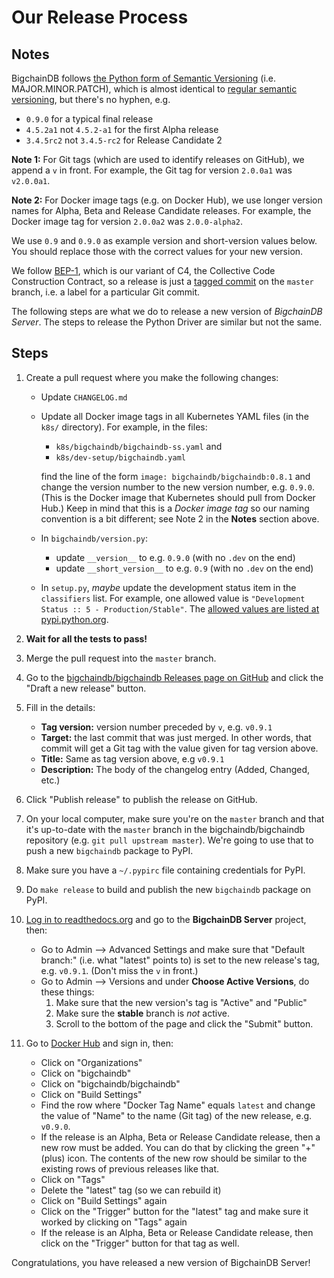 # Our Release Process

## Notes

BigchainDB follows
[the Python form of Semantic Versioning](https://packaging.python.org/tutorials/distributing-packages/#choosing-a-versioning-scheme)
(i.e. MAJOR.MINOR.PATCH),
which is almost identical
to [regular semantic versioning](http://semver.org/), but there's no hyphen, e.g.

- `0.9.0` for a typical final release
- `4.5.2a1` not `4.5.2-a1` for the first Alpha release
- `3.4.5rc2` not `3.4.5-rc2` for Release Candidate 2

**Note 1:** For Git tags (which are used to identify releases on GitHub), we append a `v` in front. For example, the Git tag for version `2.0.0a1` was `v2.0.0a1`.

**Note 2:** For Docker image tags (e.g. on Docker Hub), we use longer version names for Alpha, Beta and Release Candidate releases. For example, the Docker image tag for version `2.0.0a2` was `2.0.0-alpha2`.

We use `0.9` and `0.9.0` as example version and short-version values below. You should replace those with the correct values for your new version.

We follow [BEP-1](https://github.com/bigchaindb/BEPs/tree/master/1), which is our variant of C4, the Collective Code Construction Contract, so a release is just a [tagged commit](https://git-scm.com/book/en/v2/Git-Basics-Tagging) on the `master` branch, i.e. a label for a particular Git commit.

The following steps are what we do to release a new version of _BigchainDB Server_. The steps to release the Python Driver are similar but not the same.

## Steps

1. Create a pull request where you make the following changes:

   - Update `CHANGELOG.md`
   - Update all Docker image tags in all Kubernetes YAML files (in the `k8s/` directory).
     For example, in the files:

     - `k8s/bigchaindb/bigchaindb-ss.yaml` and
     - `k8s/dev-setup/bigchaindb.yaml`

     find the line of the form `image: bigchaindb/bigchaindb:0.8.1` and change the version number to the new version number, e.g. `0.9.0`. (This is the Docker image that Kubernetes should pull from Docker Hub.)
     Keep in mind that this is a _Docker image tag_ so our naming convention is
     a bit different; see Note 2 in the **Notes** section above.
   - In `bigchaindb/version.py`:
     - update `__version__` to e.g. `0.9.0` (with no `.dev` on the end)
     - update `__short_version__` to e.g. `0.9` (with no `.dev` on the end)
   - In `setup.py`, _maybe_ update the development status item in the `classifiers` list. For example, one allowed value is `"Development Status :: 5 - Production/Stable"`. The [allowed values are listed at pypi.python.org](https://pypi.python.org/pypi?%3Aaction=list_classifiers).

1. **Wait for all the tests to pass!**
1. Merge the pull request into the `master` branch.
1. Go to the [bigchaindb/bigchaindb Releases page on GitHub](https://github.com/bigchaindb/bigchaindb/releases)
   and click the "Draft a new release" button.
1. Fill in the details:
   - **Tag version:** version number preceded by `v`, e.g. `v0.9.1`
   - **Target:** the last commit that was just merged. In other words, that commit will get a Git tag with the value given for tag version above.
   - **Title:** Same as tag version above, e.g `v0.9.1`
   - **Description:** The body of the changelog entry (Added, Changed, etc.)
1. Click "Publish release" to publish the release on GitHub.
1. On your local computer, make sure you're on the `master` branch and that it's up-to-date with the `master` branch in the bigchaindb/bigchaindb repository (e.g. `git pull upstream master`). We're going to use that to push a new `bigchaindb` package to PyPI.
1. Make sure you have a `~/.pypirc` file containing credentials for PyPI.
1. Do `make release` to build and publish the new `bigchaindb` package on PyPI.
1. [Log in to readthedocs.org](https://readthedocs.org/accounts/login/) and go to the **BigchainDB Server** project, then:
   - Go to Admin --> Advanced Settings
     and make sure that "Default branch:" (i.e. what "latest" points to)
     is set to the new release's tag, e.g. `v0.9.1`.
     (Don't miss the `v` in front.)
   - Go to Admin --> Versions
     and under **Choose Active Versions**, do these things:
     1. Make sure that the new version's tag is "Active" and "Public"
     1. Make sure the **stable** branch is _not_ active.
     1. Scroll to the bottom of the page and click the "Submit" button.
1. Go to [Docker Hub](https://hub.docker.com/) and sign in, then:
   - Click on "Organizations"
   - Click on "bigchaindb"
   - Click on "bigchaindb/bigchaindb"
   - Click on "Build Settings"
   - Find the row where "Docker Tag Name" equals `latest`
     and change the value of "Name" to the name (Git tag)
     of the new release, e.g. `v0.9.0`.
   - If the release is an Alpha, Beta or Release Candidate release,
     then a new row must be added.
     You can do that by clicking the green "+" (plus) icon.
     The contents of the new row should be similar to the existing rows
     of previous releases like that.
   - Click on "Tags"
   - Delete the "latest" tag (so we can rebuild it)
   - Click on "Build Settings" again
   - Click on the "Trigger" button for the "latest" tag and make sure it worked by clicking on "Tags" again
   - If the release is an Alpha, Beta or Release Candidate release,
     then click on the "Trigger" button for that tag as well.

Congratulations, you have released a new version of BigchainDB Server!
